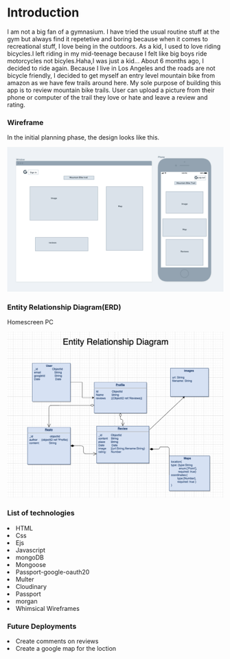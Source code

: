 <h1> Introduction</h1>

I am not a big fan of a gymnasium. I have tried the usual routine stuff at the gym but always find it repetetive and boring because when it comes to recreational  stuff, I love being in the outdoors. As a kid, I used to love riding bicycles.I left riding  in my mid-teenage because I felt like  big boys ride motorcycles not bicyles.Haha,I was just a kid...
About 6 months ago, I decided to ride again. Because I live in Los Angeles and the roads are not bicycle friendly, I decided to get myself an entry level mountain bike from amazon as we have few trails around here.
My sole purpose of building this app is to review mountain bike trails. User can upload a picture from their phone or computer of the trail they love or hate and leave a review and rating.

<h3>Wireframe</h3>
In the initial planning phase, the design looks like this.

![Getting Started](/img/WireFrame.png)


<h3>Entity Relationship Diagram(ERD)</h3>
<p>Homescreen PC</p>

![Getting Started](/img/ERD.png)


<h3>List of technologies</h3>
<li> HTML</li>
<li>Css </li>
<li>Ejs</li>
<li>Javascript </li>
<li>mongoDB</li>
<li>Mongoose</li>
<li>Passport-google-oauth20</li>
<li>Multer</li>
<li>Cloudinary</li>
<li>Passport</li>
<li>morgan</li>
<li> Whimsical Wireframes</li>


<h3>Future Deployments</h3>

<li>Create comments on reviews</li>
<li>Create a google map for the loction</li>